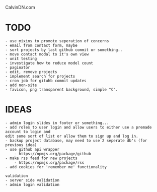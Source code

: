 CalvinDN.com

TODO
==========
    - use mixins to promote seperation of concerns
	- email from contact form, maybe
    - sort projects by last github commit or something..
    - move contact modal to it's own view
    - unit testing
    - investigate how to reduce model count
    - paginator
    - edit, remove projects
    - implement search for projects
    - cron job for gituhb commit updates
    - add non-site
    - favicon, png transparent background, simple "C".

IDEAS
==========
	- admin login slides in footer or something...
    - add roles to user login and allow users to either use a premade account to login and
    edit some sort of list or allow them to sign up and log in.
    - backup project database, may need to use 2 seperate db's (for previous idea)
    - use github api wrapper
        - https://npmjs.org/package/github
    - make rss feed for new projects
        - https://npmjs.org/package/rss
    - add cookies for 'remember me' functionality

    validation
    - server side validation
    - admin login validation
